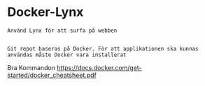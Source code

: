 # Docker-Lynx

    Använd Lynx för att surfa på webben


    Git repot baseras på Docker. För att applikationen ska kunnas
    användas måste Docker vara installerat


Bra Kommandon
https://docs.docker.com/get-started/docker_cheatsheet.pdf    